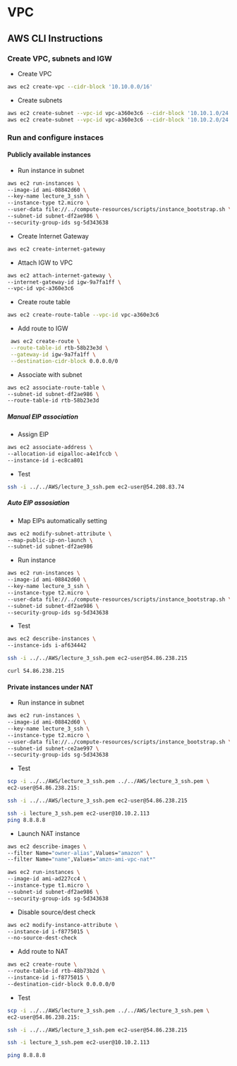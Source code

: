# VPC

## AWS CLI Instructions

### Create VPC, subnets and IGW

* Create VPC

```bash
aws ec2 create-vpc --cidr-block '10.10.0.0/16'
```

* Create subnets

```bash
aws ec2 create-subnet --vpc-id vpc-a360e3c6 --cidr-block '10.10.1.0/24'
aws ec2 create-subnet --vpc-id vpc-a360e3c6 --cidr-block '10.10.2.0/24'
```

### Run and configure instaces

#### Publicly available instances

* Run instance in subnet

```bash
aws ec2 run-instances \
--image-id ami-08842d60 \
--key-name lecture_3_ssh \
--instance-type t2.micro \
--user-data file://../compute-resources/scripts/instance_bootstrap.sh \
--subnet-id subnet-df2ae986 \
--security-group-ids sg-5d343638
```

* Create Internet Gateway

```bash
aws ec2 create-internet-gateway
```

* Attach IGW to VPC

```bash
aws ec2 attach-internet-gateway \
--internet-gateway-id igw-9a7fa1ff \
--vpc-id vpc-a360e3c6
```

* Create route table

```bash
aws ec2 create-route-table --vpc-id vpc-a360e3c6
```

* Add route to IGW

```bash
 aws ec2 create-route \
 --route-table-id rtb-58b23e3d \
 --gateway-id igw-9a7fa1ff \
 --destination-cidr-block 0.0.0.0/0
```

* Associate with subnet

```bash
aws ec2 associate-route-table \
--subnet-id subnet-df2ae986 \
--route-table-id rtb-58b23e3d
```

##### Manual EIP association

* Assign EIP

```bash
aws ec2 associate-address \
--allocation-id eipalloc-a4e1fccb \
--instance-id i-ec8ca801
```

* Test

```bash
ssh -i ../../AWS/lecture_3_ssh.pem ec2-user@54.208.83.74
```

##### Auto EIP assosiation

* Map EIPs automatically setting

```bash
aws ec2 modify-subnet-attribute \
--map-public-ip-on-launch \
--subnet-id subnet-df2ae986
```

* Run instance

```bash
aws ec2 run-instances \
--image-id ami-08842d60 \
--key-name lecture_3_ssh \
--instance-type t2.micro \
--user-data file://../compute-resources/scripts/instance_bootstrap.sh \
--subnet-id subnet-df2ae986 \
--security-group-ids sg-5d343638
```

* Test

```bash
aws ec2 describe-instances \
--instance-ids i-af634442

ssh -i ../../AWS/lecture_3_ssh.pem ec2-user@54.86.238.215

curl 54.86.238.215
```

#### Private instances under NAT

* Run instance in subnet

```bash
aws ec2 run-instances \
--image-id ami-08842d60 \
--key-name lecture_3_ssh \
--instance-type t2.micro \
--user-data file://../compute-resources/scripts/instance_bootstrap.sh \
--subnet-id subnet-ce2ae997 \
--security-group-ids sg-5d343638
```

* Test

```bash
scp -i ../../AWS/lecture_3_ssh.pem ../../AWS/lecture_3_ssh.pem \
ec2-user@54.86.238.215:

ssh -i ../../AWS/lecture_3_ssh.pem ec2-user@54.86.238.215

ssh -i lecture_3_ssh.pem ec2-user@10.10.2.113
ping 8.8.8.8
```

* Launch NAT instance

```bash
aws ec2 describe-images \
--filter Name="owner-alias",Values="amazon" \
--filter Name="name",Values="amzn-ami-vpc-nat*"

aws ec2 run-instances \
--image-id ami-ad227cc4 \
--instance-type t1.micro \
--subnet-id subnet-df2ae986 \
--security-group-ids sg-5d343638
```

* Disable source/dest check

```bash
aws ec2 modify-instance-attribute \
--instance-id i-f8775015 \
--no-source-dest-check
```

* Add route to NAT

```bash
aws ec2 create-route \
--route-table-id rtb-48b73b2d \
--instance-id i-f8775015 \
--destination-cidr-block 0.0.0.0/0
```

* Test

```bash
scp -i ../../AWS/lecture_3_ssh.pem ../../AWS/lecture_3_ssh.pem \
ec2-user@54.86.238.215:

ssh -i ../../AWS/lecture_3_ssh.pem ec2-user@54.86.238.215

ssh -i lecture_3_ssh.pem ec2-user@10.10.2.113

ping 8.8.8.8
```
